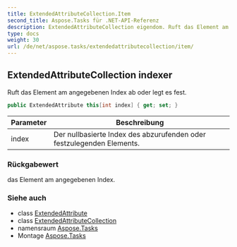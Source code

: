 ```yaml
---
title: ExtendedAttributeCollection.Item
second_title: Aspose.Tasks für .NET-API-Referenz
description: ExtendedAttributeCollection eigendom. Ruft das Element am angegebenen Index ab oder legt es fest.
type: docs
weight: 30
url: /de/net/aspose.tasks/extendedattributecollection/item/
---
```

## ExtendedAttributeCollection indexer

Ruft das Element am angegebenen Index ab oder legt es fest.

```csharp
public ExtendedAttribute this[int index] { get; set; }
```

| Parameter | Beschreibung |
| --- | --- |
| index | Der nullbasierte Index des abzurufenden oder festzulegenden Elements. |

### Rückgabewert

das Element am angegebenen Index.

### Siehe auch

* class [ExtendedAttribute](../../extendedattribute/)
* class [ExtendedAttributeCollection](../)
* namensraum [Aspose.Tasks](../../extendedattributecollection/)
* Montage [Aspose.Tasks](../../../)



